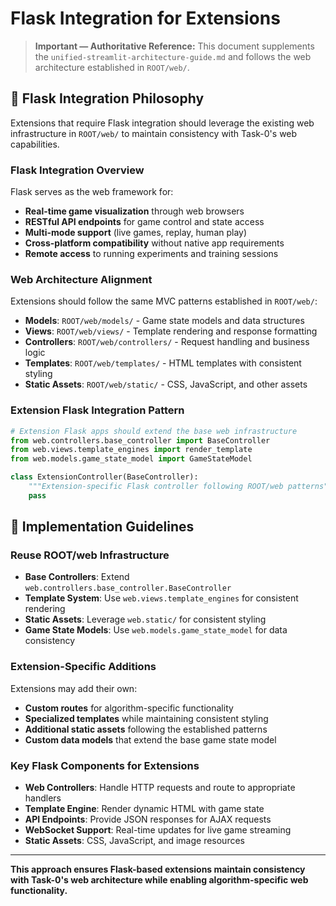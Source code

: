 # Flask Integration for Extensions

> **Important — Authoritative Reference:** This document supplements the `unified-streamlit-architecture-guide.md` and follows the web architecture established in `ROOT/web/`.

## 🎯 **Flask Integration Philosophy**

Extensions that require Flask integration should leverage the existing web infrastructure in `ROOT/web/` to maintain consistency with Task-0's web capabilities.

### **Flask Integration Overview**

Flask serves as the web framework for:
- **Real-time game visualization** through web browsers
- **RESTful API endpoints** for game control and state access
- **Multi-mode support** (live games, replay, human play)
- **Cross-platform compatibility** without native app requirements
- **Remote access** to running experiments and training sessions

### **Web Architecture Alignment**
Extensions should follow the same MVC patterns established in `ROOT/web/`:
- **Models**: `ROOT/web/models/` - Game state models and data structures
- **Views**: `ROOT/web/views/` - Template rendering and response formatting  
- **Controllers**: `ROOT/web/controllers/` - Request handling and business logic
- **Templates**: `ROOT/web/templates/` - HTML templates with consistent styling
- **Static Assets**: `ROOT/web/static/` - CSS, JavaScript, and other assets

### **Extension Flask Integration Pattern**
```python
# Extension Flask apps should extend the base web infrastructure
from web.controllers.base_controller import BaseController
from web.views.template_engines import render_template
from web.models.game_state_model import GameStateModel

class ExtensionController(BaseController):
    """Extension-specific Flask controller following ROOT/web patterns"""
    pass
```

## 🔧 **Implementation Guidelines**

### **Reuse ROOT/web Infrastructure**
- **Base Controllers**: Extend `web.controllers.base_controller.BaseController`
- **Template System**: Use `web.views.template_engines` for consistent rendering
- **Static Assets**: Leverage `web.static/` for consistent styling
- **Game State Models**: Use `web.models.game_state_model` for data consistency

### **Extension-Specific Additions**
Extensions may add their own:
- **Custom routes** for algorithm-specific functionality
- **Specialized templates** while maintaining consistent styling
- **Additional static assets** following the established patterns
- **Custom data models** that extend the base game state model

### **Key Flask Components for Extensions**
- **Web Controllers**: Handle HTTP requests and route to appropriate handlers
- **Template Engine**: Render dynamic HTML with game state
- **API Endpoints**: Provide JSON responses for AJAX requests
- **WebSocket Support**: Real-time updates for live game streaming
- **Static Assets**: CSS, JavaScript, and image resources

---

**This approach ensures Flask-based extensions maintain consistency with Task-0's web architecture while enabling algorithm-specific web functionality.**